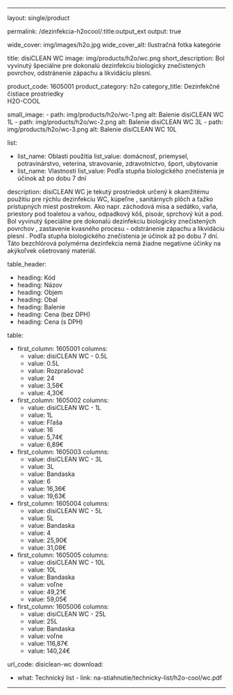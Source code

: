 --- 

layout: single/product

permalink: /dezinfekcia-h2ocool/:title:output_ext
output: true

wide_cover: img/images/h2o.jpg
wide_cover_alt: Ilustračná fotka kategórie

title: disiCLEAN WC
image: img/products/h2o/wc.png
short_description: Bol vyvinutý špeciálne pre dokonalú dezinfekciu biologicky znečistených povrchov, odstránenie zápachu a likvidáciu plesní.

product_code: 1605001
product_category: h2o
category_title: Dezinfekčné čistiace prostriedky <br> H2O-COOL

small_image:
    - path: img/products/h2o/wc-1.png
      alt: Balenie disiCLEAN WC 1L
    - path: img/products/h2o/wc-2.png 
      alt: Balenie disiCLEAN WC 3L
    - path: img/products/h2o/wc-3.png
      alt: Balenie disiCLEAN WC 10L
 
list: 
  - list_name: Oblasti použitia
    list_value: domácnosť, priemysel, potravinárstvo, veterina, stravovanie, zdravotníctvo, šport, ubytovanie
  - list_name: Vlastnosti
    list_value: Podľa stupňa biologického znečistenia je účinok až po dobu 7 dní


description: disiCLEAN WC je tekutý prostriedok určený k okamžitému použitiu pre rýchlu dezinfekciu WC, kúpeľne , sanitárnych plôch a ťažko prístupných miest postrekom. Ako napr. záchodová misa a sedátko, vaňa, priestory pod toaletou a vaňou, odpadkový kôš, pisoár, sprchový kút a pod. Bol vyvinutý špeciálne pre dokonalú dezinfekciu biologicky znečistených povrchov , zastavenie kvasného procesu - odstránenie zápachu a likvidáciu plesní . Podľa stupňa biologického znečistenia je účinok až po dobu 7 dní. Táto bezchlórová polymérna dezinfekcia nemá žiadne negatívne účinky na akýkoľvek ošetrovaný materiál.

table_header:
  - heading: Kód
  - heading: Názov
  - heading: Objem
  - heading: Obal
  - heading: Balenie
  - heading: Cena (bez DPH)
  - heading: Cena (s DPH)

table:
  - first_column: 1605001
    columns: 
      - value: disiCLEAN WC - 0.5L
      - value: 0.5L
      - value: Rozprašovač
      - value: 24  
      - value: 3,58€
      - value: 4,30€
  - first_column: 1605002
    columns: 
      - value: disiCLEAN WC - 1L
      - value: 1L
      - value: Fľaša 
      - value: 16 
      - value: 5,74€
      - value: 6,89€
  - first_column: 1605003
    columns: 
      - value: disiCLEAN WC - 3L
      - value: 3L
      - value: Bandaska 
      - value: 6 
      - value: 16,36€
      - value: 19,63€
  - first_column: 1605004
    columns: 
      - value: disiCLEAN WC - 5L
      - value: 5L
      - value: Bandaska 
      - value: 4 
      - value: 25,90€
      - value: 31,08€
  - first_column: 1605005
    columns: 
      - value: disiCLEAN WC - 10L
      - value: 10L
      - value: Bandaska 
      - value: voľne 
      - value: 49,21€
      - value: 59,05€
  - first_column: 1605006
    columns: 
      - value: disiCLEAN WC - 25L
      - value: 25L
      - value: Bandaska 
      - value: voľne 
      - value: 116,87€
      - value: 140,24€

url_code: disiclean-wc
download:
  - what: Technický list - 
    link: na-stiahnutie/technicky-list/h2o-cool/wc.pdf

---